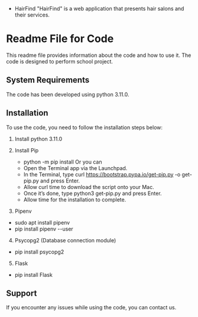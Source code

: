 * HairFind
"HairFind" is a web application that presents hair salons and their services.

# Readme File for Code
This readme file provides information about the code and how to use it. The code is designed to perform school project.


## System Requirements
The code has been developed using python 3.11.0.

## Installation
To use the code, you need to follow the installation steps below:

1. Install python 3.11.0
2. Install Pip 
    - python -m pip install
    Or you can
    - Open the Terminal app via the Launchpad.
    - In the Terminal, type curl https://bootstrap.pypa.io/get-pip.py -o get-pip.py and press Enter.
    - Allow curl time to download the script onto your Mac.
    - Once it’s done, type python3 get-pip.py and press Enter.
    - Allow time for the installation to complete.
    
3. Pipenv
- sudo apt install pipenv
- pip install pipenv --user

4. Psycopg2 (Database connection module)
- pip install psycopg2

5. Flask
- pip install Flask


## Support
If you encounter any issues while using the code, you can contact us.
